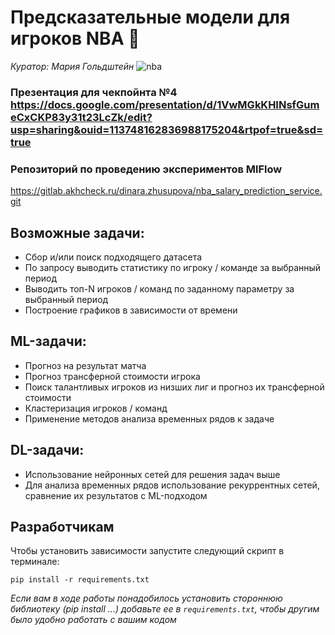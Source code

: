# Предсказательные модели для игроков NBA :basketball:
*Куратор: Мария Гольдштейн*
![nba](https://user-images.githubusercontent.com/1524073/193713749-d0c6188e-20c3-43b0-8ecb-3d8792501ce1.jpeg)

### Презентация для чекпойнта №4 https://docs.google.com/presentation/d/1VwMGkKHINsfGumeCxCKP83y31t23LcZk/edit?usp=sharing&ouid=113748162836988175204&rtpof=true&sd=true
### Репозиторий по проведению экспериментов MlFlow
https://gitlab.akhcheck.ru/dinara.zhusupova/nba_salary_prediction_service.git
## Возможные задачи:
- Сбор и/или поиск подходящего датасета
- По запросу выводить статистику по игроку / команде за выбранный период
- Выводить топ-N игроков / команд по заданному параметру за выбранный период
- Построение графиков в зависимости от времени
## ML-задачи:
- Прогноз на результат матча
- Прогноз трансферной стоимости игрока
- Поиск талантливых игроков из низших лиг и прогноз их трансферной стоимости
- Кластеризация игроков / команд
- Применение методов анализа временных рядов к задаче
## DL-задачи:
- Использование нейронных сетей для решения задач выше 
- Для анализа временных рядов использование рекуррентных сетей, сравнение их результатов с ML-подходом

## Разработчикам

Чтобы установить зависимости запустите следующий скрипт в терминале:

```
pip install -r requirements.txt
```

*Если вам в ходе работы понадобилось установить стороннюю библиотеку (pip install ...) добавьте ее в `requirements.txt`, чтобы другим было удобно работать с вашим кодом*
